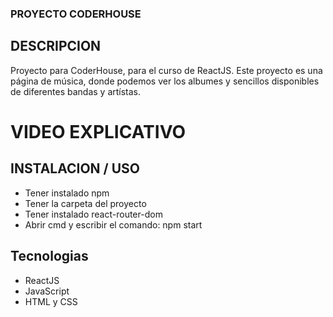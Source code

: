 ### PROYECTO CODERHOUSE

## DESCRIPCION

Proyecto para CoderHouse, para el curso de ReactJS.
Este proyecto es una página de música, donde podemos ver los albumes y sencillos disponibles de diferentes bandas y artístas.

# VIDEO EXPLICATIVO



## INSTALACION / USO

* Tener instalado npm
* Tener la carpeta del proyecto
* Tener instalado react-router-dom
* Abrir cmd y escribir el comando: npm start

## Tecnologias

* ReactJS
* JavaScript
* HTML y CSS